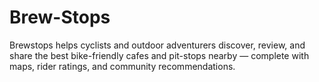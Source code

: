 # Brew-Stops
Brewstops helps cyclists and outdoor adventurers discover, review, and share the best bike-friendly cafes and pit-stops nearby — complete with maps, rider ratings, and community recommendations.
